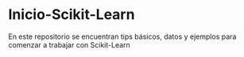 # Inicio-Scikit-Learn
En este repositorio se encuentran tips básicos, datos y ejemplos para comenzar a trabajar con Scikit-Learn

